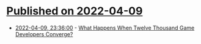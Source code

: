 # [Published on 2022-04-09](index.md)

* [2022-04-09, 23:36:00](https://news.ycombinator.com/item?id=30973169) - [What Happens When Twelve Thousand Game Developers Converge?](https://www.newyorker.com/news/letter-from-silicon-valley/what-happens-when-twelve-thousand-game-developers-converge)

